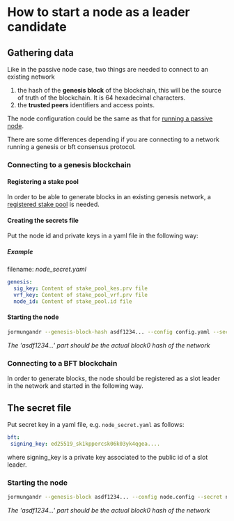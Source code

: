 # How to start a node as a leader candidate

## Gathering data

Like in the passive node case, two things are needed to connect to an existing network

1. the hash of the **genesis block** of the blockchain, this will be the source
   of truth of the blockchain. It is 64 hexadecimal characters.
2. the **trusted peers** identifiers and access points.

The node configuration could be the same as that for [running a passive node](./02_passive_node.md).

There are some differences depending if you are connecting to a network running a genesis or bft consensus protocol.

### Connecting to a genesis blockchain

#### Registering a stake pool

In order to be able to generate blocks in an existing genesis network, a [registered stake pool](../stake_pool/registering_stake_pool.md) is needed.

#### Creating the secrets file

Put the node id and private keys in a yaml file in the following way:

##### Example

filename: _node_secret.yaml_

```yaml
genesis:
  sig_key: Content of stake_pool_kes.prv file
  vrf_key: Content of stake_pool_vrf.prv file
  node_id: Content of stake_pool.id file
```

#### Starting the node

```sh
jormungandr --genesis-block-hash asdf1234... --config config.yaml --secret node_secret.yaml
```

_The 'asdf1234...' part should be the actual block0 hash of the network_

### Connecting to a BFT blockchain

In order to generate blocks, the node should be registered as a slot leader in the network and started in the following way.

## The secret file

Put secret key in a yaml file, e.g. `node_secret.yaml` as follows:

```yaml
bft:
 signing_key: ed25519_sk1kppercsk06k03yk4qgea....
```

where signing_key is a private key associated to the public id of a slot leader.

### Starting the node

```sh
jormungandr --genesis-block asdf1234... --config node.config --secret node_secret.yaml
```

_The 'asdf1234...' part should be the actual block0 hash of the network_